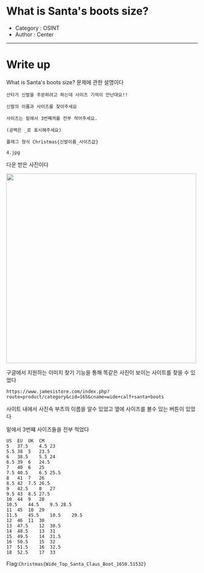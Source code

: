 # What is Santa's boots size?
- Category : OSINT
- Author : Center

<hr>

# Write up

What is Santa's boots size? 문제에 관한 설명이다

```
산타가 신발을 주문하려고 하는데 사이즈 기억이 안난대요!!

신발의 이름과 사이즈를 찾아주세요

사이즈는 밑에서 3번째꺼를 전부 적어주세요.

(공백은 _로 표시해주세요)

플래그 형식 Christmas{신발이름_사이즈값}

4.jpg
```

다운 받은 사진이다

<img width="500" src="https://user-images.githubusercontent.com/90122834/146724365-44d214b8-72a4-4d09-862c-d17f6a8a1d25.JPG">

구글에서 지원하는 이미지 찾기 기능을 통해  똑같은 사진이 보이는 사이트를 찾을 수 있었다

```https://www.jamesistore.com/index.php?route=product/category&cid=165&cname=wide+calf+santa+boots```

사이트 내에서 사진속 부츠의 이름을 알수 있었고 옆에 사이즈를 볼수 있는 버튼이 있었다

밑에서 3번쨰 사이즈들을 전부 적었다

```
US	EU	UK	CM
5	37.5	4.5	23
5.5	38	5	23.5
6	38.5	5.5	24
6.5	39	6	24.5
7	40	6	25
7.5	40.5	6.5	25.5
8	41	7	26
8.5	42	7.5	26.5
9	42.5	8	27
9.5	43	8.5	27.5
10	44	9	28
10.5	44.5	9.5	28.5
11	45	10	29
11.5	45.5	10.5	29.5
12	46	11	30
13	47.5	12	30.5
14	48.5	13	31
15	49.5	14	31.5
16	50.5	15	32
17	51.5	16	32.5
18	52.5	17	33
```


Flag:```Christmas{Wide_Top_Santa_Claus_Boot_1650.51532}```

